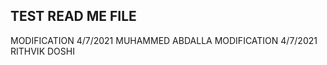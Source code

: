 TEST READ ME FILE
-----------------
MODIFICATION 4/7/2021 MUHAMMED ABDALLA
MODIFICATION 4/7/2021 RITHVIK DOSHI